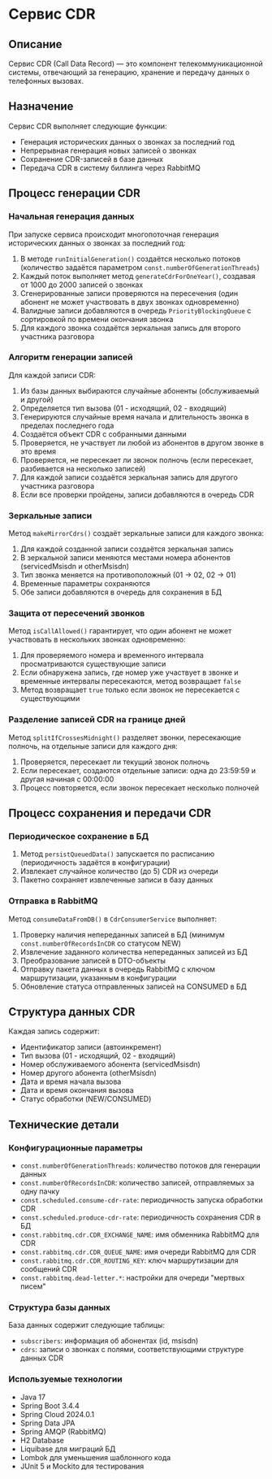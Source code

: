 # Сервис CDR

## Описание

Сервис CDR (Call Data Record) — это компонент телекоммуникационной системы, отвечающий за генерацию, хранение и передачу данных о телефонных вызовах.

## Назначение

Сервис CDR выполняет следующие функции:
- Генерация исторических данных о звонках за последний год
- Непрерывная генерация новых записей о звонках
- Сохранение CDR-записей в базе данных
- Передача CDR в систему биллинга через RabbitMQ

## Процесс генерации CDR

### Начальная генерация данных

При запуске сервиса происходит многопоточная генерация исторических данных о звонках за последний год:

1. В методе `runInitialGeneration()` создаётся несколько потоков (количество задаётся параметром `const.numberOfGenerationThreads`)
2. Каждый поток выполняет метод `generateCdrForOneYear()`, создавая от 1000 до 2000 записей о звонках
3. Сгенерированные записи проверяются на пересечения (один абонент не может участвовать в двух звонках одновременно)
4. Валидные записи добавляются в очередь `PriorityBlockingQueue` с сортировкой по времени окончания звонка
5. Для каждого звонка создаётся зеркальная запись для второго участника разговора

### Алгоритм генерации записей

Для каждой записи CDR:

1. Из базы данных выбираются случайные абоненты (обслуживаемый и другой)
2. Определяется тип вызова (01 - исходящий, 02 - входящий)
3. Генерируются случайные время начала и длительность звонка в пределах последнего года
4. Создаётся объект CDR с собранными данными
5. Проверяется, не участвует ли любой из абонентов в другом звонке в это время
6. Проверяется, не пересекает ли звонок полночь (если пересекает, разбивается на несколько записей)
7. Для каждой записи создаётся зеркальная запись для другого участника разговора
8. Если все проверки пройдены, записи добавляются в очередь CDR

### Зеркальные записи

Метод `makeMirrorCdrs()` создаёт зеркальные записи для каждого звонка:

1. Для каждой созданной записи создаётся зеркальная запись
2. В зеркальной записи меняются местами номера абонентов (servicedMsisdn и otherMsisdn)
3. Тип звонка меняется на противоположный (01 → 02, 02 → 01)
4. Временные параметры сохраняются
5. Обе записи добавляются в очередь для сохранения в БД

### Защита от пересечений звонков

Метод `isCallAllowed()` гарантирует, что один абонент не может участвовать в нескольких звонках одновременно:

1. Для проверяемого номера и временного интервала просматриваются существующие записи
2. Если обнаружена запись, где номер уже участвует в звонке и временные интервалы пересекаются, метод возвращает `false`
3. Метод возвращает `true` только если звонок не пересекается с существующими

### Разделение записей CDR на границе дней

Метод `splitIfCrossesMidnight()` разделяет звонки, пересекающие полночь, на отдельные записи для каждого дня:

1. Проверяется, пересекает ли текущий звонок полночь
2. Если пересекает, создаются отдельные записи: одна до 23:59:59 и другая начиная с 00:00:00
3. Процесс повторяется, если звонок пересекает несколько полночей

## Процесс сохранения и передачи CDR

### Периодическое сохранение в БД

1. Метод `persistQueuedData()` запускается по расписанию (периодичность задаётся в конфигурации)
2. Извлекает случайное количество (до 5) CDR из очереди
3. Пакетно сохраняет извлеченные записи в базу данных

### Отправка в RabbitMQ

Метод `consumeDataFromDB()` в `CdrConsumerService` выполняет:

1. Проверку наличия непереданных записей в БД (минимум `const.numberOfRecordsInCDR` со статусом NEW)
2. Извлечение заданного количества непереданных записей из БД
3. Преобразование записей в DTO-объекты
4. Отправку пакета данных в очередь RabbitMQ с ключом маршрутизации, указанным в конфигурации
5. Обновление статуса отправленных записей на CONSUMED в БД

## Структура данных CDR

Каждая запись содержит:

- Идентификатор записи (автоинкремент)
- Тип вызова (01 - исходящий, 02 - входящий)
- Номер обслуживаемого абонента (servicedMsisdn)
- Номер другого абонента (otherMsisdn)
- Дата и время начала вызова
- Дата и время окончания вызова
- Статус обработки (NEW/CONSUMED)

## Технические детали

### Конфигурационные параметры

- `const.numberOfGenerationThreads`: количество потоков для генерации данных
- `const.numberOfRecordsInCDR`: количество записей, отправляемых за одну пачку
- `const.scheduled.consume-cdr-rate`: периодичность запуска обработки CDR
- `const.scheduled.produce-cdr-rate`: периодичность сохранения CDR в БД
- `const.rabbitmq.cdr.CDR_EXCHANGE_NAME`: имя обменника RabbitMQ для CDR
- `const.rabbitmq.cdr.CDR_QUEUE_NAME`: имя очереди RabbitMQ для CDR
- `const.rabbitmq.cdr.CDR_ROUTING_KEY`: ключ маршрутизации для сообщений CDR
- `const.rabbitmq.dead-letter.*`: настройки для очереди "мертвых писем"

### Структура базы данных

База данных содержит следующие таблицы:
- `subscribers`: информация об абонентах (id, msisdn)
- `cdrs`: записи о звонках с полями, соответствующими структуре данных CDR

### Используемые технологии

- Java 17
- Spring Boot 3.4.4
- Spring Cloud 2024.0.1
- Spring Data JPA
- Spring AMQP (RabbitMQ)
- H2 Database
- Liquibase для миграций БД
- Lombok для уменьшения шаблонного кода
- JUnit 5 и Mockito для тестирования
